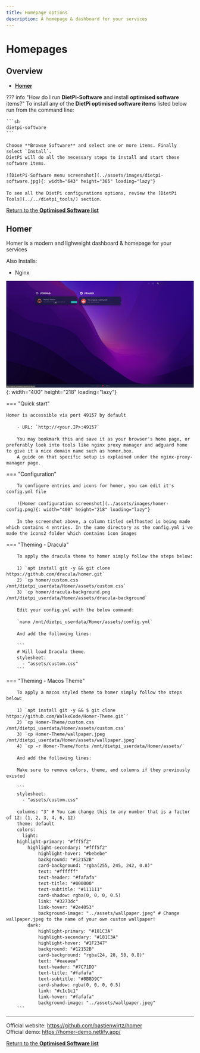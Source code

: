 ```yaml
---
title: Homepage options
description: A homepage & dashboard for your services
---
```


# Homepages

## Overview

- [**Homer**](#Homer)


??? info "How do I run **DietPi-Software** and install **optimised software** items?"
    To install any of the **DietPi optimised software items** listed below run from the command line:

    ```sh
    dietpi-software
    ```

    Choose **Browse Software** and select one or more items. Finally select `Install`.  
    DietPi will do all the necessary steps to install and start these software items.

    ![DietPi-Software menu screenshot](../assets/images/dietpi-software.jpg){: width="643" height="365" loading="lazy"}

    To see all the DietPi configurations options, review the [DietPi Tools](../../dietpi_tools/) section.

[Return to the **Optimised Software list**](../../software/)

## Homer

Homer is a modern and lighweight dashboard & homepage for your services

Also Installs:

- Nginx

![Homer preview screenshot](../assets/images/homer-preview.png){: width="400" height="218" loading="lazy"}

=== "Quick start"

    Homer is accessible via port 49157 by default

		- URL: `http://<your.IP>:49157`
    
		You may bookmark this and save it as your browser's home page, or preferably look into tools like nginx proxy manager and adguard home to give it a nice domain name such as homer.box.
		A guide on that specific setup is explained under the nginx-proxy-manager page.
     
=== "Configuration"

		To configure entries and icons for homer, you can edit it's config.yml file 

 		![Homer configuration screenshot](../assets/images/homer-config.png){: width="400" height="218" loading="lazy"}
 
		In the screenshot above, a column titled selfhosted is being made which contains 4 entries. In the same directory as the config.yml i've made the icons2 folder which contains icon images
	
=== "Theming - Dracula"

 		To apply the dracula theme to homer simply follow the steps below:
		
		1) `apt install git -y && git clone https://github.com/dracula/homer.git`
		2) `cp homer/custom.css /mnt/dietpi_userdata/Homer/assets/custom.css`
		3) `cp homer/dracula-background.png /mnt/dietpi_userdata/Homer/assets/dracula-background`
		
		Edit your config.yml with the below command:
		
		`nano /mnt/dietpi_userdata/Homer/assets/config.yml`
		
		And add the following lines:
		
		```
		# Will load Dracula theme.
		stylesheet:
		  - "assets/custom.css"
		```
		
=== "Theming - Macos Theme"
		
		To apply a macos styled theme to homer simply follow the steps below:
		
		1) `apt install git -y && $ git clone https://github.com/WalkxCode/Homer-Theme.git``
		2) `cp Homer-Theme/custom.css /mnt/dietpi_userdata/Homer/assets/custom.css`
		3) `cp Homer-Theme/wallpaper.jpeg /mnt/dietpi_userdata/Homer/assets/wallpaper.jpeg`
		4) `cp -r Homer-Theme/fonts /mnt/dietpi_userdata/Homer/assets/`
		
		And add the following lines:
		
		Make sure to remove colors, theme, and columns if they previously existed
		
		```
		stylesheet:
		  - "assets/custom.css"

		columns: "3" # You can change this to any number that is a factor of 12: (1, 2, 3, 4, 6, 12)
		theme: default
		colors:
		  light:
		highlight-primary: "#fff5f2"
		    highlight-secondary: "#fff5f2"
				highlight-hover: "#bebebe"
				background: "#12152B"
				card-background: "rgba(255, 245, 242, 0.8)"
				text: "#ffffff"
				text-header: "#fafafa"
				text-title: "#000000"
				text-subtitle: "#111111"
				card-shadow: rgba(0, 0, 0, 0.5)
				link: "#3273dc"
				link-hover: "#2e4053"
				background-image: "../assets/wallpaper.jpeg" # Change wallpaper.jpeg to the name of your own custom wallpaper!
			dark:
				highlight-primary: "#181C3A"
				highlight-secondary: "#181C3A"
				highlight-hover: "#1F2347"
				background: "#12152B"
				card-background: "rgba(24, 28, 58, 0.8)"
				text: "#eaeaea"
				text-header: "#7C71DD"
				text-title: "#fafafa"
				text-subtitle: "#8B8D9C"
				card-shadow: rgba(0, 0, 0, 0.5)
				link: "#c1c1c1"
				link-hover: "#fafafa"
				background-image: "../assets/wallpaper.jpeg"
		```
		
***

Official website: <https://github.com/bastienwirtz/homer>  
Official demo: <https://homer-demo.netlify.app/>


[Return to the **Optimised Software list**](../../software/)
